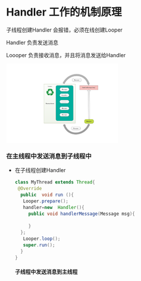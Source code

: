 # Handler 工作的机制原理

子线程创建Handler 会报错，必须在线创建Looper



Handler 负责发送消息

Loooper 负责接收消息，并且将消息发送给Handler

<img src="../images/Handler机制.bmp " width="300" hegiht="320" align=center />



### 在主线程中发送消息到子线程中

- 在子线程创建Handler

  ```java
  class MyThread extends Thread{
   @Override
    public  void run (){
     Looper.prepare();
     handler=new  Handler(){
       public void handlerMessage(Message msg){
       
       }
    };
     Looper.loop();
     super.run();
    }
  }
  ```

  #### 子线程中发送消息到主线程
  
  
